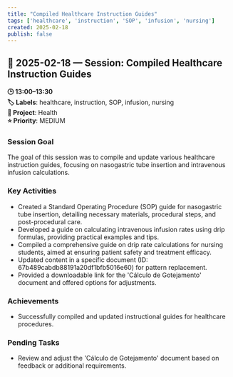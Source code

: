 ```yaml
---
title: "Compiled Healthcare Instruction Guides"
tags: ['healthcare', 'instruction', 'SOP', 'infusion', 'nursing']
created: 2025-02-18
publish: false
---
```


## 📅 2025-02-18 — Session: Compiled Healthcare Instruction Guides

**🕒 13:00–13:30**  
**🏷️ Labels**: healthcare, instruction, SOP, infusion, nursing  
**📂 Project**: Health  
**⭐ Priority**: MEDIUM  


### Session Goal
The goal of this session was to compile and update various healthcare instruction guides, focusing on nasogastric tube insertion and intravenous infusion calculations.

### Key Activities
- Created a Standard Operating Procedure (SOP) guide for nasogastric tube insertion, detailing necessary materials, procedural steps, and post-procedural care.
- Developed a guide on calculating intravenous infusion rates using drip formulas, providing practical examples and tips.
- Compiled a comprehensive guide on drip rate calculations for nursing students, aimed at ensuring patient safety and treatment efficacy.
- Updated content in a specific document (ID: 67b489cabdb88191a20df1bfb5016e60) for pattern replacement.
- Provided a downloadable link for the 'Cálculo de Gotejamento' document and offered options for adjustments.

### Achievements
- Successfully compiled and updated instructional guides for healthcare procedures.

### Pending Tasks
- Review and adjust the 'Cálculo de Gotejamento' document based on feedback or additional requirements.
